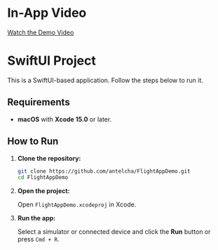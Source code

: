 # In-App Video

[Watch the Demo Video](https://drive.google.com/file/d/1b6OUKj0zxVrMuIOBaDA5epPctZH0YF7W/view?usp=sharing)



# SwiftUI Project

This is a SwiftUI-based application. Follow the steps below to run it.

## Requirements

- **macOS** with **Xcode 15.0** or later.

## How to Run

1. **Clone the repository:**

    ```bash
    git clone https://github.com/antelcha/FlightAppDemo.git
    cd FlightAppDemo
    ```

2. **Open the project:**

    Open `FlightAppDemo.xcodeproj` in Xcode.

3. **Run the app:**

    Select a simulator or connected device and click the **Run** button or press `Cmd + R`.



